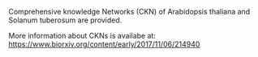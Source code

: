 Comprehensive knowledge Networks (CKN) of Arabidopsis thaliana and Solanum tuberosum are provided.

More information about CKNs is availabe at: https://www.biorxiv.org/content/early/2017/11/06/214940
